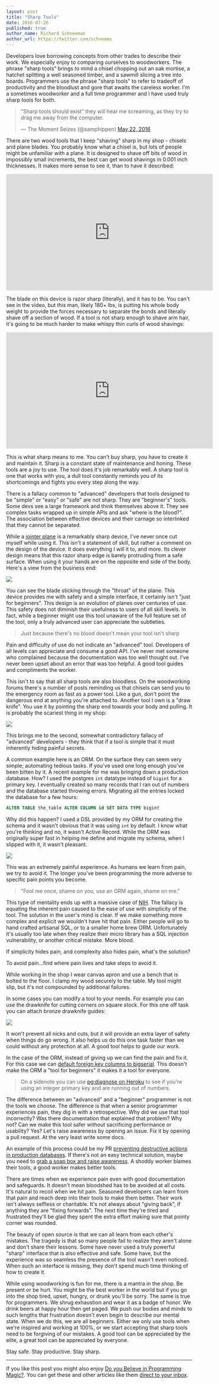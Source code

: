 ```yaml
---
layout: post
title: "Sharp Tools"
date: 2016-07-26
published: true
author_name: Richard Schneeman
author_url: https://twitter.com/schneems
---
```


Developers love borrowing concepts from other trades to describe their work. We especially enjoy to comparing ourselves to woodworkers. The phrase "sharp tools" brings to mind a chisel chopping out an oak mortise, a hatchet splitting a well seasoned timber, and a sawmill slicing a tree into boards. Programmers use the phrase "sharp tools" to refer to tradeoff of productivity and the bloodlust and gore that awaits the careless worker. I'm a sometimes woodworker and a full time programmer and I have used truly sharp tools for both.

<blockquote class="twitter-tweet" data-lang="en"><p lang="en" dir="ltr">“Sharp tools should exist” they will hear me screaming, as they try to drag me away from the computer.</p>&mdash; The Moment Seizes (@samphippen) <a href="https://twitter.com/samphippen/status/734513408771543040">May 22, 2016</a></blockquote>
<script async src="//platform.twitter.com/widgets.js" charset="utf-8"></script>

There are two wood tools that I keep "shaving" sharp in my shop - chisels and plane blades. You probably know what a chisel is, but lots of people might be unfamiliar with a plane. It is designed to shave off bits of wood in impossibly small increments, the best can get wood shavings in 0.001 inch thicknesses. It makes more sense to see it, than to have it described:

<iframe width="560" height="315" src="https://www.youtube.com/embed/d6kOfcfnumY?t=1m55s" frameborder="0" allowfullscreen></iframe>

The blade on this device is razor sharp (literally), and it has to be. You can't see in the video, but this man, likely 180+ lbs, is putting his whole body weight to provide the forces necessary to separate the bonds and literally shave off a section of wood. If a tool is not sharp enough to shave arm hair, it's going to be much harder to make whispy thin curls of wood shavings:

<iframe width="560" height="315" src="https://www.youtube.com/embed/qqg0bWb_Gl8?t=3m12s" frameborder="0" allowfullscreen></iframe>

This is what sharp means to me. You can't buy sharp, you have to create it and maintain it. Sharp is a constant state of maintenance and honing. These tools are a joy to use. The tool does it's job remarkably well. A sharp tool is one that works with you, a dull tool constantly reminds you of its shortcomings and fights you every step along the way.

There is a fallacy common to "advanced" developers that tools designed to be "simple" or "easy" or "safe" are not sharp. They are "beginner's" tools. Some devs see a large framework and think themselves above it. They see complex tasks wrapped up in simple APIs and ask "where is the blood?". The association between effective devices and their carnage so interlinked that they cannot be separated.

While a [jointer plane](https://en.wikipedia.org/wiki/Jointer_plane) is a remarkably sharp device, I've never once cut myself while using it. This isn't a statement of skill, but rather a comment on the design of the device. It does everything I will it to, and more. Its clever design means that this razor sharp edge is barely protruding from a safe surface. When using it your hands are on the opposite end side of the body. Here's a view from the business end:

![](https://www.dropbox.com/s/njjn7jn6b1gg05j/lie-nielsen-number-4-throat.jpg?dl=1)

You can see the blade sticking through the "throat" of the plane. This device provides me with safety and a simple interface, it certainly isn't "just for beginners". This design is an evolution of planes over centuries of use. This safety does not diminish their usefulness to users of all skill levels. In fact, while a beginner might use this tool unaware of the full feature set of the tool, only a truly advanced user can appreciate the subtleties.

> Just because there's no blood doesn't mean your tool isn't sharp

Pain and difficulty of use do not indicate an "advanced" tool. Developers of all levels can appreciate and consume a good API. I've never met someone who complained because the documentation was too well thought out. I've never been upset about an error that was too helpful. A good tool guides and compliments the worker.

This isn't to say that all sharp tools are also bloodless. On the woodworking forums there's a number of posts reminding us that chisels can send you to the emergency room as fast as a power tool. Like a gun, don't point the dangerous end at anything you're attached to. Another tool I own is a "draw knife". You use it by pointing the sharp end towards your body and pulling. It is probably the scariest thing in my shop:

![](https://www.dropbox.com/s/amwdnaeo2qild1d/draw-knife.jpg?dl=1)

This brings me to the second, somewhat contradictory fallacy of "advanced" developers - they think that if a tool is simple that it must inherently hiding painful secrets.

A common example here is an ORM. On the surface they can seem very simple; automating tedious tasks. If you've used one long enough you've been bitten by it. A recent example for me was bringing down a production database. How? I used the postgres `int` datatype instead of `bigint` for a primary key. I eventually created so many records that I ran out of numbers and the database started throwing errors. Migrating all the entries locked the database for a few hours:

```sql
ALTER TABLE the_table ALTER COLUMN id SET DATA TYPE bigint
```

Why did this happen? I used a DSL provided by my ORM for creating the schema and it wasn't obvious that it was using `int` by default. I know what you're thinking and no, it wasn't Active Record. While the ORM was originally super fast in helping me define and migrate my schema, when I slipped with it, it wasn't pleasant.

![](http://i.imgur.com/FPrM4o6.gif)

This was an extremely painful experience. As humans we learn from pain, we try to avoid it. The longer you've been programming the more adverse to specific pain points you become.

> "Fool me once, shame on you, use an ORM again, shame on me."

This type of mentality ends up with a massive case of [NIH](https://en.wikipedia.org/wiki/Not_invented_here). The fallacy is equating the inherent pain caused to the ease of use with simplicity of the tool. The solution in the user's mind is clear. If we make something more complex and explicit we wouldn't have hit that pain. Either people will go to hand crafted artisanal SQL, or to a smaller home brew ORM. Unfortunately it's usually too late when they realize their micro library has a SQL injection vulnerability, or another critical mistake. More blood.

If simplicity hides pain, and complexity also hides pain, what's the solution?

To avoid pain...find where pain lives and take steps to avoid it.

While working in the shop I wear canvas apron and use a bench that is bolted to the floor. I clamp my wood securely to the table. My tool might slip, but it's not compounded by additional failures.

In some cases you can modify a tool to your needs. For example you can use the drawknife for cutting corners on square stock. For this one off task you can attach bronze drawknife guides:

![](https://www.dropbox.com/s/2tivwmzh5y59yvx/draw-knife-guides.jpg?dl=1)

It won't prevent all nicks and cuts, but it will provide an extra layer of safety when things do go wrong. It also helps us do this one task faster than we could without any protection at all. A good tool helps to guide our work.

In the case of the ORM, instead of giving up we can find the pain and fix it. For this case we can [default foreign key columns to bigserial](https://github.com/rails/rails/pull/24962). This doesn't make the ORM a "tool for beginners" it makes it a tool for everyone.

> On a sidenote you can use [pg:diagnose on Heroku](https://devcenter.heroku.com/articles/heroku-postgresql#pg-diagnose) to see if you're using an integer primary key and are running out of numbers.

The difference between an "advanced" and a "beginner" programmer is not the tools we choose. The difference is that when a senior programmer experiences pain, they dig in with a retrospective. Why did we use that tool incorrectly? Was there documentation that explained that problem? Why not? Can we make this tool safer without sacrificing performance or usability? Yes? Let's raise awareness by opening an issue. Fix it by opening a pull request. At the very least write some docs.

An example of this process could be my PR [preventing destructive actions in production databases](https://github.com/rails/rails/pull/22967). If there's not an easy technical solution, maybe you need to [grab a soap box and raise awareness](https://blog.codeship.com/optimists-guide-pessimistic-library-versioning/). A shoddy worker blames their tools, a good worker makes better tools.

There are times when we experience pain even with good documentation and safeguards. It doesn't mean bloodshed has to be avoided at all costs. It's natural to recoil when we hit pain. Seasoned developers can learn from that pain and reach deep into their tools to make them better. Their work isn't always selfless or charitable. It's not always about "giving back", if anything they are "fixing forwards". The next time they're tired and frustrated they'll be glad they spent the extra effort making sure that pointy corner was rounded.

The beauty of open source is that we can all learn from each other's mistakes. The tragedy is that so many people fail to realize they aren't alone and don't share their lessons. Some have never used a truly powerful "sharp" interface that is also effective and safe. Some have, but the experience was so seamless the presence of the tool wasn't even noticed. When such an interface is missing, they don't spend much time thinking of how to create it.

While using woodworking is fun for me, there is a mantra in the shop. Be present or be hurt. You might be the best worker in the world but if you go into the shop tired, upset, hungry, or drunk you'll be sorry. The same is true for programmers. We shrug exhaustion and wear it as a badge of honor. We drink beers at happy hour then get paged. We push our bodies and minds to such lengths that frustration doesn't even begin to describe our mental state. When we do this, we are all beginners. Either we only use tools when we're inspired and working at 100%, or we start accepting that sharp tools need to be forgiving of our mistakes. A good tool can be appreciated by the elite, a great tool can be appreciated by everyone.

Stay safe. Stay productive. Stay sharp.

---
If you like this post you might also enjoy [Do you Believe in Programming Magic?](https://blog.codeship.com/programming-magic/). You can get these and other articles like them [direct to your inbox](http://schneems.us3.list-manage.com/subscribe?u=a9095027126a1cf15c5062160&id=17dc267687).
